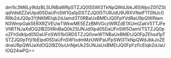 dm1lc3M6Ly9ldzBLSUNBaWRpSTZJQ0l5SWl3TkNpQWdJbkJ6SWpvZ0l1ZStqdVdidlZZeUlpd05DaUFnSW1Ga1pDSTZJQ0l5TURJdU9URXVNelF1T0NJc0RRb2dJQ0p3YjNKMElqb2dJamd3T0RBaUxBMEtJQ0FpYVdRaU9pQWlNamN3WmpGak5ERXRZVEUwTWkwME5EZzBMVGczWlRZdE1XUmlZakV5TTJFeVltRTNJaXdOQ2lBZ0ltRnBaQ0k2SUNJd0lpd05DaUFnSW5OamVTSTZJQ0poZFhSdklpd05DaUFnSW01bGRDSTZJQ0owWTNBaUxBMEtJQ0FpZEhsd1pTSTZJQ0p1YjI1bElpd05DaUFnSW1odmMzUWlPaUFpSWl3TkNpQWdJbkJoZEdnaU9pQWlJaXdOQ2lBZ0luUnNjeUk2SUNJaUxBMEtJQ0FpYzI1cElqb2dJaUlOQ24wPQ==
